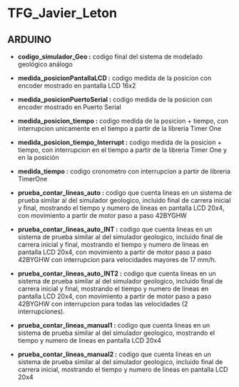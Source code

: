# TFG_Javier_Leton

## ARDUINO

- **codigo_simulador_Geo :** codigo final del sistema de modelado geológico análogo

- **medida_posicionPantallaLCD :** codigo medida de la posicion con encoder mostrado en pantalla LCD 16x2

- **medida_posicionPuertoSerial :** codigo medida de la posicion con encoder mostrado en Puerto Serial

- **medida_posicion_tiempo :** codigo medida de la posicion + tiempo, con interrupcion unicamente en el tiempo a partir de la libreria Timer One

- **medida_posicion_tiempo_Interrupt :** codigo medida de la posicion + tiempo, con interrupcion en el tiempo a partir de la libreria Timer One y en la posición

- **medida_tiempo :** codigo cronometro con interrupcion a partir de libreria TimerOne

- **prueba_contar_lineas_auto :** codigo que cuenta lineas en un sistema de prueba similar al del simulador geologico, incluido final de carrera inicial y final, mostrando el tiempo y numero de lineas en pantalla LCD 20x4, con movimiento a partir de motor paso a paso 42BYGHW

- **prueba_contar_lineas_auto_INT :** codigo que cuenta lineas en un sistema de prueba similar al del simulador geologico, incluido final de carrera inicial y final, mostrando el tiempo y numero de lineas en pantalla LCD 20x4, con movimiento a partir de motor paso a paso 42BYGHW con interrupcion para velocidades mayores de 17 mm/h.

- **prueba_contar_lineas_auto_INT2 :** codigo que cuenta lineas en un sistema de prueba similar al del simulador geologico, incluido final de carrera inicial y final, mostrando el tiempo y numero de lineas en pantalla LCD 20x4, con movimiento a partir de motor paso a paso 42BYGHW con interrupcion para todas las velocidades (2 interrupciones).

- **prueba_contar_lineas_manual1 :** codigo que cuenta lineas en un sistema de prueba similar al del simulador geologico, mostrando el tiempo y numero de lineas en pantalla LCD 20x4

- **prueba_contar_lineas_manual2 :** codigo que cuenta lineas en un sistema de prueba similar al del simulador geologico, incluido final de carrera inicial, mostrando el tiempo y numero de lineas en pantalla LCD 20x4

